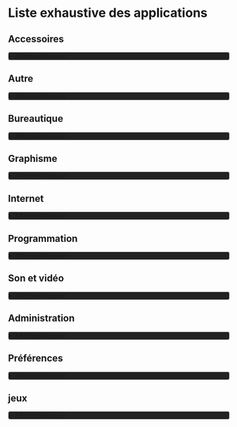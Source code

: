 # Liste exhaustive des applications

## Accessoires

<details style="background-color: #222222; border: 1px solid #ccc; border-radius: 4px;">
<summary>Afficher/Masquer</summary>

### AntiMicroX

Un programme permettant de mapper les boutons et les axes de votre manette de jeu sur des actions spécifiques.

### Brightness Controller

Un outil pour ajuster facilement la luminosité de votre écran.

### Caffeine

Un utilitaire qui empêche la mise en veille de votre écran ou de votre ordinateur lorsque vous êtes inactif.

### Caffeine Indicator

Une application qui affiche une icône dans votre barre d'état système pour activer ou désactiver facilement le mode caféine.

### Calculatrice

Une calculatrice simple et pratique pour effectuer des opérations mathématiques.

### Capture d'écran

Un outil pour capturer des images de votre écran, que ce soit en plein écran ou de manière sélective.

### ClamTkv

Un logiciel antivirus open source pour détecter et supprimer les logiciels malveillants sur votre système.

### Clavier Virtuel

Un clavier virtuel qui vous permet de saisir du texte en utilisant la souris ou le pavé tactile.

### CMatrix

Un économiseur d'écran amusant qui affiche une animation de matrice à la style "Matrix".

### Disques

Un utilitaire pour gérer et formater vos disques et partitions.

### Editeur de texte (xed)

Un éditeur de texte simple et convivial pour éditer des fichiers texte.

### Fichiers (nemo)

Un gestionnaire de fichiers pour parcourir et organiser vos fichiers et dossiers.

### Gestionnaire d'archives (FileRoller)

Un outil pour compresser et décompresser des fichiers et des archives.

### Imager (rpi-imager)

Un utilitaire pour écrire des images disque sur des cartes SD ou des périphériques de stockage.

### KeePassXC

Un gestionnaire de mots de passe sécurisé pour stocker et gérer vos mots de passe.

### Kronometer

Un chronomètre et un minuteur multifonctions avec une interface utilisateur simple.

### Mots de passe et clés (seahorse)

Un gestionnaire de clés et de mots de passe pour stocker et gérer vos informations de sécurité.

### Mousai (shazam like)

Une application qui identifie la musique en écoutant l'environnement sonore.

### Nettoyeur de métadonnées (Metadata Cleaner)

Un outil pour supprimer les métadonnées sensibles des fichiers, tels que les informations de localisation ou les données d'identification.

### Onboard (clavier virtuel)

Un clavier virtuel pour saisir du texte sur les appareils tactiles ou lorsque le clavier physique n'est pas disponible.

### Plank

Un dock léger pour accéder rapidement à vos applications préférées.

### ProtonUp-Qt

Un outil pour gérer les jeux basés sur Proton et Steam Play.

### Recherche de fichiers Catfish

Un utilitaire de recherche de fichiers rapide et facile à utiliser.

### Redshift

Un outil pour ajuster automatiquement la température de couleur de votre écran en fonction de l'heure du jour.

### Renommeur de fichiers (Bulky)

Un utilitaire pour renommer facilement plusieurs fichiers en même temps.

### Sauvegardes (DejaDup)

Un outil de sauvegarde simple et convivial pour protéger vos fichiers importants.

### Stacer

Un gestionnaire système qui vous permet de surveiller les performances de votre système, de gérer les processus en cours d'exécution et de nettoyer les fichiers inutiles.

### Synapse

Un lanceur d'applications et un outil de recherche qui vous permet de trouver rapidement des fichiers, des applications et d'autres éléments sur votre système.

### Table de caractères

Une application qui affiche une table de caractères spéciaux et permet de les insérer facilement dans vos documents.

### To Do

Une application de gestion de tâches pour organiser et suivre vos listes de tâches.

### Vim

Un éditeur de texte en ligne de commande puissant et hautement configurable.

### Visionneur de documents (xreader)

Un visionneur de documents pour afficher et lire différents types de fichiers, tels que les fichiers PDF.

### Visionneur d'images (xviewer)

Un visionneur d'images simple et léger pour afficher et parcourir vos images.

### Warpinator

Un outil de partage de fichiers simple et rapide entre plusieurs ordinateurs sur le même réseau.

### Xfburn

Un logiciel de gravure de CD/DVD léger et facile à utiliser.

### Xpad

Un bloc-notes simple et pratique pour prendre des notes rapidement sur votre bureau.
</details>

## Autre

<details style="background-color: #222222; border: 1px solid #ccc; border-radius: 4px;">
<summary>Afficher/Masquer</summary>

### Flash player (ruffle)

Un lecteur Flash open source et autonome qui permet de lire des contenus Flash sans avoir besoin du plugin Flash d'Adobe.

### Fontbase

Un gestionnaire de polices de caractères avec une interface utilisateur conviviale pour gérer et prévisualiser vos polices.

### Java

Une plateforme de développement et d'exécution pour créer des applications et des services en utilisant le langage de programmation Java.

### Joal

Une bibliothèque Java pour créer des clients BitTorrent et interagir avec le protocole BitTorrent.

</details>

## Bureautique

<details style="background-color: #222222; border: 1px solid #ccc; border-radius: 4px;">
<summary>Afficher/Masquer</summary>

### Agenda

Un outil de gestion d'agenda pour organiser vos rendez-vous, événements et tâches.

### Bibliothèque (fichiers récents et favoris)

Une fonctionnalité qui vous permet de gérer facilement vos fichiers récents et favoris dans une bibliothèque pratique.

### Foliate

Un lecteur de livres électroniques simple et élégant avec des fonctionnalités avancées telles que la gestion des annotations et la personnalisation de l'apparence.

### Ghostwriter

Un éditeur de Markdown conçu pour la rédaction et la prise de notes, avec une interface utilisateur épurée et des fonctionnalités de distraction minimale.

### GnuCash

Un logiciel de comptabilité personnel et d'entreprise qui vous permet de gérer vos finances, de suivre vos dépenses et de créer des rapports financiers.

### LibreOffice

Une suite bureautique complète comprenant des applications telles que Writer, Calc, Impress, Draw, Base et Math pour créer, éditer et gérer des documents, des feuilles de calcul, des présentations et plus encore.

### LibreOffice Base

Une application de base de données pour créer et gérer des bases de données, concevoir des formulaires et exécuter des requêtes sur les données.

### LibreOffice Calc

Une application de feuille de calcul pour créer, éditer et analyser des données sous forme de tableaux.

### LibreOffice Draw

Une application de dessin pour créer des illustrations, des diagrammes et des schémas.

### LibreOffice Impress

Une application de présentation pour créer des diapositives et des présentations multimédias.

### LibreOffice Math

Une application pour créer et éditer des formules mathématiques et des équations.

### LibreOffice Writer

Une application de traitement de texte pour créer et éditer des documents texte, tels que des lettres, des rapports et des articles.

### PDFsam Basic

Un outil pour diviser, fusionner, extraire des pages et effectuer d'autres opérations sur des fichiers PDF.
</details>

## Graphisme

<details style="background-color: #222222; border: 1px solid #ccc; border-radius: 4px;">
<summary>Afficher/Masquer</summary>

### Blender

Un logiciel de modélisation, d'animation et de rendu 3D professionnel pour la création d'images, d'animations, de jeux et bien plus encore.

### Ciano

Un outil simple et intuitif pour scanner et numériser des documents.

### Darktable

Un logiciel de traitement et de gestion de photos en RAW avec des fonctionnalités avancées pour ajuster et améliorer les images.

### Dessin (maoschanz Drawing)

Une application de dessin numérique avec des fonctionnalités de pinceaux, de calques et d'autres outils pour créer des illustrations.

### Editeur d'image GIMP

Un puissant éditeur d'images open source avec des fonctionnalités avancées de retouche et de manipulation d'images.

### gscan2pdf

Un utilitaire pour numériser des documents et les enregistrer au format PDF.

### Inkscape

Un éditeur de graphiques vectoriels open source pour créer et éditer des illustrations, des logos, des schémas et plus encore.

### Krita

Un logiciel de peinture numérique professionnel avec une gamme complète d'outils artistiques pour la création d'illustrations, de bandes dessinées, de textures et bien plus encore.

### Numériseur de documents

Un logiciel pour numériser des documents et les enregistrer sous forme de fichiers numériques.

### Pix

Un éditeur de photos simple et convivial avec des fonctionnalités de retouche d'image et de création de collages.

### Scribus

Un logiciel de PAO (Publication Assistée par Ordinateur) pour la création de documents professionnels tels que des brochures, des magazines et des livres.

### Sweet Home 3D

Un logiciel de conception d'intérieur en 3D pour créer des plans de maison, aménager des espaces et visualiser des projets d'aménagement intérieur.

### Trimage Image Compressor

Un outil pour compresser et optimiser les images pour une utilisation sur le web.

### YacReader

Un lecteur de bandes dessinées numériques avec des fonctionnalités avancées pour la lecture et la gestion de votre collection de BD.

### YacReader Library

Une bibliothèque pour gérer et organiser votre collection de bandes dessinées numériques avec des fonctionnalités de recherche, de tri et d'affichage des métadonnées.
</details>

## Internet

<details style="background-color: #222222; border: 1px solid #ccc; border-radius: 4px;">
<summary>Afficher/Masquer</summary>

### Applications web (webapp-manager)

Un gestionnaire d'applications web qui vous permet de créer et de gérer des raccourcis pour vos sites web préférés en tant qu'applications autonomes.

### Ferdium

Un navigateur web open source basé sur Chromium avec un accent sur la confidentialité et la sécurité.

### FileZilla

Un client FTP open source et puissant pour transférer des fichiers entre votre ordinateur et un serveur distant.

### FreeTube

Une application de bureau open source pour regarder des vidéos YouTube tout en respectant la vie privée de l'utilisateur.

### Haguichi

Une interface graphique pour se connecter et gérer des réseaux Hamachi, un service VPN peer-to-peer.

### HexChat

Un client IRC open source et convivial pour discuter avec d'autres utilisateurs sur des réseaux IRC.

### Indicateur de KDE Connect

Un indicateur de système pour KDE Connect, une application pour connecter votre téléphone Android à votre ordinateur.

### JDownloader

Un gestionnaire de téléchargement open source pour télécharger des fichiers à partir de sites d'hébergement de fichiers.

### Joal

Une bibliothèque Java pour créer des clients BitTorrent et interagir avec le protocole BitTorrent.

### KDE Connect

Une application pour connecter votre téléphone Android à votre ordinateur et partager des fichiers, des notifications et plus encore.

### KDE Connect SMS

Une fonctionnalité de KDE Connect pour envoyer et recevoir des SMS à partir de votre ordinateur en utilisant votre téléphone Android.

### Messagerie Thunderbird

Un client de messagerie open source et extensible pour gérer vos e-mails, vos calendriers et vos contacts.

### Navigateur Web Firefox

Un navigateur web open source et rapide développé par Mozilla.

### pcloud

Un service de stockage en ligne sécurisé et fiable pour stocker, partager et sauvegarder vos fichiers.

### RustDesk

Un logiciel de bureau à distance open source et sécurisé basé sur Rust.

### Téléchargeur de vidéos

Une application pour télécharger des vidéos à partir de sites de streaming vidéo populaires.

### Transmission

Un client BitTorrent léger et open source pour télécharger et partager des fichiers via le protocole BitTorrent.

### Vivaldi

Un navigateur web rapide, personnalisable et riche en fonctionnalités qui met l'accent sur la personnalisation et la flexibilité.
</details>

## Programmation

<details style="background-color: #222222; border: 1px solid #ccc; border-radius: 4px;">
<summary>Afficher/Masquer</summary>

### GHex

Un éditeur hexadécimal pour afficher et modifier des fichiers binaires sous forme de représentation hexadécimale.

### VSCodium

Une version open source et sans marque dérivée de l'éditeur de code Visual Studio Code, offrant les mêmes fonctionnalités et extensions que l'original.
</details>

## Son et vidéo

<details style="background-color: #222222; border: 1px solid #ccc; border-radius: 4px;">
<summary>Afficher/Masquer</summary>

### Ardour6

Un logiciel d'enregistrement, d'édition et de mixage audio professionnel pour la production musicale et le travail de post-production.

### Audacity

Un éditeur audio open source et multiplateforme pour l'enregistrement, l'édition et le traitement de fichiers audio.

### Avidemux

Un logiciel d'édition vidéo open source pour découper, filtrer et encoder des vidéos.

### Celluloid

Un lecteur multimédia simple et élégant basé sur MPV, avec des fonctionnalités avancées de lecture vidéo.

### Cheese

Une application de capture photo et vidéo pour les webcams.

### Ciano

Un outil simple et intuitif pour scanner et numériser des documents.

### Cozy

Une application pour organiser et gérer vos documents personnels, vos photos et bien plus encore.

### DevedeNG

Un logiciel pour créer des DVD vidéo à partir de fichiers vidéo.

### Encodeur de DVD OGMRip

Un outil pour extraire des fichiers vidéo à partir de DVD et les encoder dans différents formats.

### Gaupol

Un éditeur de sous-titres pour créer, éditer et synchroniser des sous-titres pour des vidéos.

### Handbrake
Un convertisseur vidéo open source pour encoder des vidéos dans différents formats.

### Hypnotix

Un lecteur IPTV pour regarder des chaînes de télévision en direct et des flux vidéo en ligne.

### Kdenlive

Un logiciel de montage vidéo non linéaire pour créer et éditer des vidéos avec des fonctionnalités avancées.

### Kodi

Une application de centre multimédia pour lire des vidéos, de la musique, des photos et bien plus encore sur différents appareils.

### Lecteur multimédia mpv

Un lecteur multimédia léger et puissant basé sur MPlayer, avec des fonctionnalités avancées de lecture vidéo.

### Lecteur multimédia VLC

Un lecteur multimédia polyvalent et open source pour lire des vidéos, de la musique, des DVD, des Blu-ray et bien plus encore.

### LMMS

Un studio de musique numérique libre et open source pour composer, éditer et produire de la musique sur votre ordinateur.

### MP4Client

Un lecteur multimédia pour lire des fichiers MP4 et d'autres formats multimédias.

### OBS Studio

Un logiciel d'enregistrement et de diffusion en direct pour capturer et diffuser des vidéos sur différentes plateformes.

### QjackCtl

Une interface graphique pour contrôler le serveur audio JACK pour le traitement audio en temps réel.

### Rhythmbox

Un lecteur de musique pour écouter, organiser et gérer votre collection de musique.

### Sound Juicer

Un logiciel pour extraire des pistes audio à partir de CD audio et les enregistrer sur votre ordinateur.

### Xfburn

Un logiciel de gravure de CD et de DVD simple et léger pour créer des disques de données et audio.

### Xjadeo

Un lecteur vidéo pour synchroniser des vidéos avec de l'audio pour la post-production et la composition musicale.

### ZynAddSubFX - Alsa

Un synthétiseur logiciel polyphonique avec une interface ALSA pour la gestion des entrées et sorties audio.

### ZynAddSubFX - Jack

Un synthétiseur logiciel polyphonique avec une interface JACK pour la gestion des entrées et sorties audio.

### ZynAddSubFX - Jack (multi canaux)

Une version multi-canaux du synthétiseur logiciel polyphonique ZynAddSubFX avec une interface JACK pour la gestion des entrées et sorties audio.

### ZynAddSubFX - OSS

Un logiciel de synthétiseur audio puissant et polyvalent permettant de créer des sons uniques grâce à une variété de fonctionnalités de synthèse et d'effets.
</details>

## Administration

<details style="background-color: #222222; border: 1px solid #ccc; border-radius: 4px;">
<summary>Afficher/Masquer</summary>

### Analyseur d'utilisation des disques

Un outil pour analyser et visualiser l'utilisation de l'espace disque sur votre système.

### Ecran de connexion

L'interface pour se connecter à votre session utilisateur sur votre système.

### Editeur dconf

Un éditeur de configuration pour modifier les paramètres système et les préférences utilisateur.

### Gestionnaire de mises à jour

Un outil pour gérer les mises à jour du système d'exploitation et des logiciels installés.

### Gestionnaire de paquets Synaptic

Une interface graphique pour gérer les paquets logiciels installés sur votre système.

### Gestionnaire de pilotes

Un outil pour gérer les pilotes matériels installés sur votre système.

### GParted

Un utilitaire de partitionnement de disque pour créer, supprimer, redimensionner et gérer les partitions de disque.

### Grub Customizer

Un outil pour personnaliser et configurer le menu de démarrage GRUB.

### Imprimantes

Un outil pour gérer les imprimantes et les tâches d'impression sur votre système.

### Journaux (logs)

Une application pour consulter les journaux système et les messages d'erreur du système.

### Logithèque

Une application pour rechercher, installer et gérer des logiciels sur votre système.

### Moniteur système

Un outil pour surveiller les performances et l'utilisation des ressources de votre système.

### Outil de sauvegarde

Un outil pour sauvegarder et restaurer vos fichiers et paramètres importants.

### Relevés du système

Une application pour afficher des informations détaillées sur votre système, y compris les spécifications matérielles et les informations système.

### Sources de logiciels

Un outil pour gérer les sources de logiciels (dépôts) utilisées pour installer des logiciels sur votre système.

### Statistiques de l'alimentation

Une application pour afficher des statistiques sur l'utilisation de l'alimentation et l'état de la batterie sur votre système.

### Terminal

Une interface en ligne de commande pour exécuter des commandes et des scripts sur votre système.

### Tilix

Un émulateur de terminal avancé avec des fonctionnalités de personnalisation et de gestion des onglets.

### Timeshift

Un outil pour créer des instantanés du système et restaurer le système à un état antérieur en cas de problème.

### Utilisateurs et Groupes

Un outil pour gérer les utilisateurs, les groupes et les privilèges sur votre système.

### VirtualBox

Un logiciel de virtualisation pour exécuter des systèmes d'exploitation invités sur votre système hôte.
</details>

## Préférences

<details style="background-color: #222222; border: 1px solid #ccc; border-radius: 4px;">
<summary>Afficher/Masquer</summary>

### Accessibilité

Les préférences pour configurer les paramètres d'accessibilité du système, y compris les options pour les personnes malvoyantes, les personnes sourdes ou malentendantes, les personnes à mobilité réduite, etc.

### Actions

Les préférences pour configurer les actions et les raccourcis clavier personnalisés.

### Affichage

Les préférences pour configurer les paramètres d'affichage, y compris la résolution, le rapport d'aspect, la mise en miroir, etc.

### Applets

Les préférences pour configurer les applets (petites applications) affichés sur le bureau ou le tableau de bord.

### Applications au démarrage

Les préférences pour configurer les applications qui se lancent automatiquement au démarrage du système.

### Applications préférées

Les préférences pour définir les applications par défaut pour certaines actions, comme la navigation web, la lecture de musique, l'ouverture de fichiers, etc.

### Bureau

Les préférences pour configurer les paramètres spécifiques au bureau, y compris le fond d'écran, les icônes, les effets visuels, etc.

### Clavier

Les préférences pour configurer les paramètres du clavier, y compris les raccourcis clavier, la disposition du clavier, la vitesse de frappe, etc.

### Coins intelligents

Les préférences pour configurer les actions associées aux coins de l'écran, par exemple, pour afficher le bureau, lancer une application, etc.

### Comptes en ligne

Les préférences pour configurer les comptes en ligne, tels que les comptes de messagerie, les comptes de réseaux sociaux, etc.

### Confidentialité

Les préférences pour configurer les paramètres de confidentialité du système, y compris les autorisations d'accès aux applications, les paramètres de suivi, les paramètres de localisation, etc.

### Configuration du pare-feu

Les préférences pour configurer les paramètres de pare-feu pour gérer les connexions entrantes et sortantes.

### Configuration réseau avancée

Les préférences pour configurer les paramètres réseau avancés, tels que les adresses IP statiques, les serveurs DNS personnalisés, les paramètres proxy, etc.

### Couleur

Les préférences pour configurer les paramètres de couleur du système, y compris les thèmes de couleur, les schémas de couleurs, etc.

### Date & Heure

Les préférences pour configurer les paramètres de date et d'heure du système, y compris le fuseau horaire, le format de date et d'heure, la synchronisation avec un serveur de temps, etc.

### Desklets

Les préférences pour configurer les desklets, qui sont des mini-applications affichées sur le bureau pour afficher des informations telles que la météo, l'heure, etc.

### Détails du compte

Les préférences pour configurer les paramètres du compte utilisateur, y compris le nom d'utilisateur, l'image du profil, etc.

### Disques

Les préférences pour afficher et gérer les disques et les périphériques de stockage connectés au système.

### Economiseur d'écran

Les préférences pour configurer les paramètres de l'économiseur d'écran, y compris les délais, les modes d'activation, les images de fond, etc.

### Ecran d'accueil

Les préférences pour configurer les paramètres de l'écran d'accueil du système, y compris les applications affichées, les widgets, etc.

### Effets

Les préférences pour configurer les effets visuels du bureau, tels que les animations, les transitions, etc.

### Espaces de travail

Les préférences pour configurer les paramètres des espaces de travail virtuels, y compris le nombre d'espaces de travail, leur disposition, etc.

### Extensions

Les préférences pour gérer les extensions du bureau, qui ajoutent des fonctionnalités supplémentaires au système.

### Fenêtres

Les préférences pour configurer les paramètres des fenêtres, tels que la décoration des fenêtres, la disposition, les raccourcis clavier, etc.

### Fonds d'écran

Les préférences pour configurer les fonds d'écran du bureau, y compris les images, les diaporamas, les effets, etc.

### Général

Les préférences générales du système, y compris les paramètres de langue, les paramètres de démarrage, les mises à jour automatiques, etc.

### Gestion d'alimentation

Les préférences pour configurer les paramètres de gestion de l'alimentation, y compris les options de veille, les actions à effectuer lors de la fermeture du couvercle, etc.

### Gestionnaire Bluetooth (Blueman)

Les préférences pour configurer les paramètres du gestionnaire Bluetooth, y compris la recherche de périphériques, le couplage, les paramètres de connexion, etc.

### Gestuelles

Les préférences pour configurer les gestes du pavé tactile ou de la souris, tels que les gestes de défilement, les gestes de zoom, etc.

### GPaste

Les préférences pour configurer les paramètres du gestionnaire de presse-papiers GPaste, y compris les raccourcis clavier, les options d'historique, etc.

### Informations Système

Les préférences pour afficher les informations système telles que la version du système d'exploitation, les spécifications matérielles, etc.

### Juxtaposition de fenêtres

Les préférences pour configurer le comportement de la juxtaposition des fenêtres, y compris les effets visuels, les options de disposition, etc.

### Langues

Les préférences pour configurer les paramètres de langue du système, y compris les langues d'affichage, les langues d'entrée, etc.

### Méthodes de saisie

Les préférences pour configurer les méthodes de saisie, y compris les dispositions de clavier, les méthodes de saisie de texte, etc.

### Notifications

Les préférences pour configurer les paramètres de notifications, y compris les notifications système, les notifications des applications, les paramètres de sonnerie, etc.

### Panneau

Les préférences pour configurer les paramètres du panneau, y compris la disposition, les applets, les indicateurs, etc.

### Paramètres de KDE Connect

Les préférences pour configurer les paramètres de l'application KDE Connect, qui permet la synchronisation et le partage de fichiers entre les périphériques.

### Paramètres de Qt5

Les préférences pour configurer les paramètres du framework de développement Qt5, y compris les thèmes, les polices, les paramètres de rendu, etc.

### Paramètres système

Les préférences pour configurer les paramètres système généraux, y compris les paramètres de sécurité, les paramètres de mise à jour, les paramètres de stockage, etc.

### Prise en charge des langues

Les préférences pour configurer les paramètres de prise en charge des langues, y compris les packs de langues disponibles, les outils de traduction, etc.

### Réseau

Les préférences pour configurer les paramètres réseau, y compris les connexions filaires et sans fil, les paramètres DNS, les paramètres proxy, etc.

### Sélection de Polices

Les préférences pour configurer les polices du système, y compris la police par défaut, les polices d'interface, les polices de document, etc.

### Son

Les préférences pour configurer les paramètres audio, y compris le volume, les périphériques de sortie et d'entrée, les effets sonores, etc.

### Souris et pavé tactile

Les préférences pour configurer les paramètres de la souris et du pavé tactile, y compris la vitesse, les boutons, les gestes, etc.

### Tablette graphique

Les préférences pour configurer les paramètres de la tablette graphique, y compris la sensibilité, les boutons, les raccourcis clavier, etc.

### Thèmes

Les préférences pour configurer les thèmes du système, y compris les thèmes d'interface, les thèmes de fenêtres, les thèmes d'icônes, etc.
</details>

## jeux

<details style="background-color: #222222; border: 1px solid #ccc; border-radius: 4px;">
<summary>Afficher/Masquer</summary>

### Lutris

Une plate-forme de jeu open source pour gérer et exécuter des jeux sous Linux, en offrant une interface conviviale et la possibilité d'installer et de lancer des jeux provenant de différentes sources.

### ProtonUp-Qt

Un outil graphique pour gérer et mettre à jour les versions de Proton, une couche de compatibilité pour exécuter des jeux Windows sur Linux via Steam Play.
</details>
